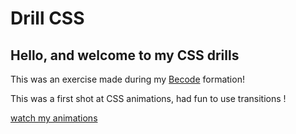 # Drill CSS

## Hello, and welcome to my CSS drills
This was an exercise made during my [Becode](https://github.com/becodeorg) formation!

This was a first shot at CSS animations, had fun to use transitions !


[watch my animations](https://anonymouse97.github.io/drill_css/)
